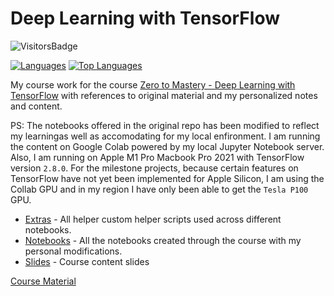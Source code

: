 # Deep Learning with TensorFlow

![VisitorsBadge](https://visitor-badge-reloaded.herokuapp.com/badge?page_id=Deep_Learning_with_TensorFlow&color=55acb7&style=for-the-badge&logo=Github)    

[![Languages](https://img.shields.io/github/languages/count/Mathews-Tom/Deep_Learning_with_TensorFlow?style=flat-square)](#)
[![Top Languages](https://img.shields.io/github/languages/top/Mathews-Tom/Deep_Learning_with_TensorFlow?style=flat-square)](#)

My course work for the course [Zero to Mastery - Deep Learning with TensorFlow](https://dbourke.link/ZTMTFcourse) with references to original material and my personalized notes and content.

PS: The notebooks offered in the original repo has been modified to reflect my learningas well as accomodating for my local enfironment. I am running the content on Google Colab powered by my local Jupyter Notebook server. Also, I am running on Apple M1 Pro Macbook Pro 2021 with TensorFlow version `2.8.0`. For the milestone projects, because certain features on TensorFlow have not yet been implemented for Apple Silicon, I am using the Collab GPU and in my region I have only been able to get the `Tesla P100` GPU.


- [Extras](Extras) - All helper custom helper scripts used across different notebooks.
- [Notebooks](Notebooks) - All the notebooks created through the course with my personal modifications.
- [Slides](Slides) - Course content slides

[Course Material](https://github.com/Mathews-Tom/ZTM-Course-Contents/tree/main/Deep_Learning_with_TensorFlow)
